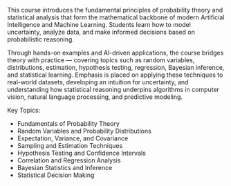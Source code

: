 This course introduces the fundamental principles of probability theory and statistical analysis that form the mathematical backbone of modern Artificial Intelligence and Machine Learning. Students learn how to model uncertainty, analyze data, and make informed decisions based on probabilistic reasoning.

Through hands-on examples and AI-driven applications, the course bridges theory with practice — covering topics such as random variables, distributions, estimation, hypothesis testing, regression, Bayesian inference, and statistical learning. Emphasis is placed on applying these techniques to real-world datasets, developing an intuition for uncertainty, and understanding how statistical reasoning underpins algorithms in computer vision, natural language processing, and predictive modeling.

Key Topics:
- Fundamentals of Probability Theory
- Random Variables and Probability Distributions
- Expectation, Variance, and Covariance
- Sampling and Estimation Techniques
- Hypothesis Testing and Confidence Intervals 
- Correlation and Regression Analysis
- Bayesian Statistics and Inference
- Statistical Decision Making
